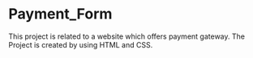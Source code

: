 # Payment_Form
This project is related to a website which offers payment gateway. 
The Project is created by using HTML and CSS.
